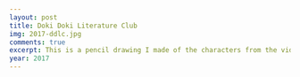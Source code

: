 ```yaml
---
layout: post
title: Doki Doki Literature Club
img: 2017-ddlc.jpg
comments: true
excerpt: This is a pencil drawing I made of the characters from the video game Doki Doki Literature Club. The drawings are referenced from official artwork from the game by Satchely.
year: 2017
---
```


